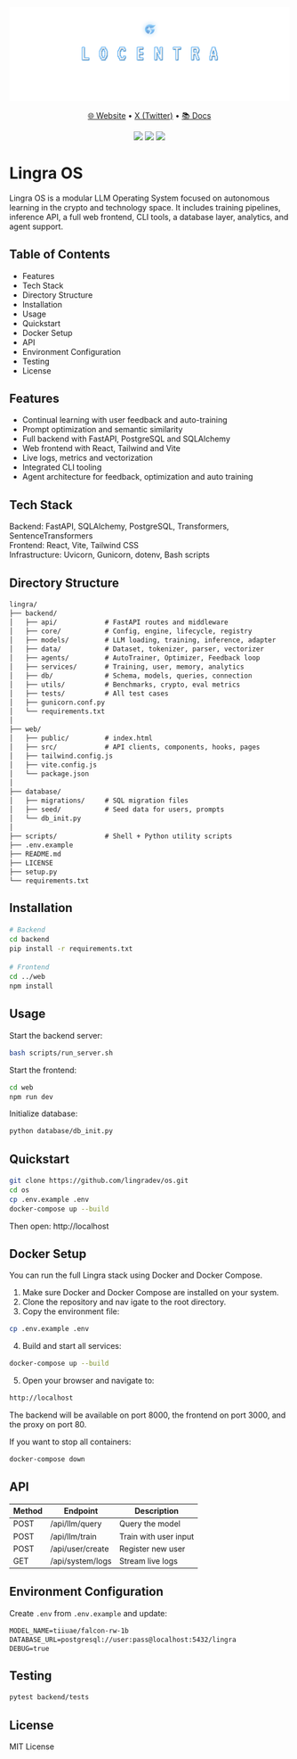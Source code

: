 <p align="center">
  <img src="./img/logo.png">
</p>

<p align="center">
  <a href="https://lingra.io">🌐 Website</a> •
  <a href="https://x.com/xxxx">X (Twitter)</a> •
  <a href="https://xxx.gitbook.io/lingra-os">📚 Docs</a>
</p>

<p align="center">
  <img src="https://img.shields.io/badge/Built_with-FastAPI-green?style=flat-square">
  <img src="https://img.shields.io/badge/Frontend-React-blue?style=flat-square">
  <img src="https://img.shields.io/badge/License-MIT-lightgrey?style=flat-square">
</p>

# Lingra OS

Lingra OS is a modular LLM Operating System focused on autonomous learning in the crypto and technology space. It includes training pipelines, inference API, a full web frontend, CLI tools, a database layer, analytics, and agent support.

## Table of Contents

- Features
- Tech Stack
- Directory Structure
- Installation
- Usage
- Quickstart
- Docker Setup
- API
- Environment Configuration
- Testing
- License

## Features

- Continual learning with user feedback and auto-training  
- Prompt optimization and semantic similarity  
- Full backend with FastAPI, PostgreSQL and SQLAlchemy  
- Web frontend with React, Tailwind and Vite  
- Live logs, metrics and vectorization  
- Integrated CLI tooling  
- Agent architecture for feedback, optimization and auto training  

## Tech Stack

Backend: FastAPI, SQLAlchemy, PostgreSQL, Transformers, SentenceTransformers  
Frontend: React, Vite, Tailwind CSS  
Infrastructure: Uvicorn, Gunicorn, dotenv, Bash scripts

## Directory Structure

```
lingra/
├── backend/
│   ├── api/            # FastAPI routes and middleware
│   ├── core/           # Config, engine, lifecycle, registry
│   ├── models/         # LLM loading, training, inference, adapter
│   ├── data/           # Dataset, tokenizer, parser, vectorizer
│   ├── agents/         # AutoTrainer, Optimizer, Feedback loop
│   ├── services/       # Training, user, memory, analytics
│   ├── db/             # Schema, models, queries, connection
│   ├── utils/          # Benchmarks, crypto, eval metrics
│   ├── tests/          # All test cases
│   ├── gunicorn.conf.py
│   └── requirements.txt
│
├── web/
│   ├── public/         # index.html
│   ├── src/            # API clients, components, hooks, pages
│   ├── tailwind.config.js
│   ├── vite.config.js
│   └── package.json
│
├── database/
│   ├── migrations/     # SQL migration files
│   ├── seed/           # Seed data for users, prompts
│   └── db_init.py
│
├── scripts/            # Shell + Python utility scripts
├── .env.example
├── README.md
├── LICENSE
├── setup.py
└── requirements.txt
```

## Installation

```bash
# Backend
cd backend
pip install -r requirements.txt

# Frontend
cd ../web
npm install
```

## Usage

Start the backend server:

```bash
bash scripts/run_server.sh
```

Start the frontend:

```bash
cd web
npm run dev
```

Initialize database:

```bash
python database/db_init.py
```

## Quickstart

```bash
git clone https://github.com/lingradev/os.git
cd os
cp .env.example .env
docker-compose up --build
```

Then open: http://localhost

## Docker Setup

You can run the full Lingra stack using Docker and Docker Compose.

1. Make sure Docker and Docker Compose are installed on your system.
2. Clone the repository and nav
igate to the root directory.
3. Copy the environment file:
```bash
cp .env.example .env
```

4. Build and start all services:

```bash
docker-compose up --build
```

5. Open your browser and navigate to:

```bash
http://localhost
```

The backend will be available on port 8000, the frontend on port 3000, and the proxy on port 80.

If you want to stop all containers:

```bash
docker-compose down
```


## API

| Method | Endpoint         | Description                |
|--------|------------------|----------------------------|
| POST   | /api/llm/query   | Query the model            |
| POST   | /api/llm/train   | Train with user input      |
| POST   | /api/user/create | Register new user          |
| GET    | /api/system/logs | Stream live logs           |

## Environment Configuration

Create `.env` from `.env.example` and update:

```
MODEL_NAME=tiiuae/falcon-rw-1b
DATABASE_URL=postgresql://user:pass@localhost:5432/lingra
DEBUG=true
```

## Testing

```bash
pytest backend/tests
```

## License

MIT License